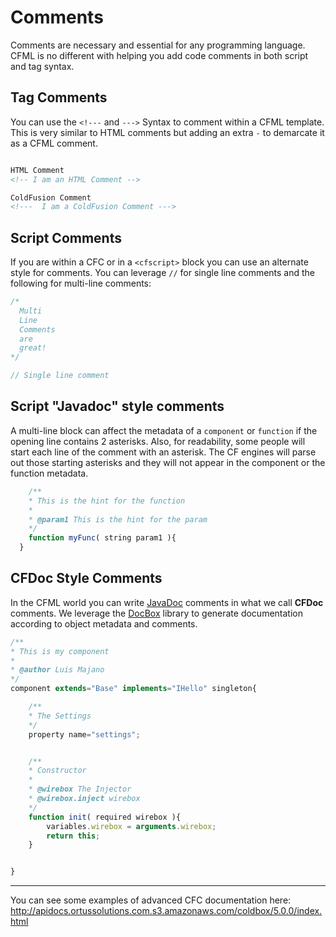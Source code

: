 # Comments

Comments are necessary and essential for any programming language.  CFML is no different with helping you add code comments in both script and tag syntax.


## Tag Comments

You can use the `<!---` and `--->` Syntax to comment within a CFML template. This is very similar to HTML comments but adding an extra `-` to demarcate it as a CFML comment.


```html

HTML Comment
<!-- I am an HTML Comment -->

ColdFusion Comment
<!---  I am a ColdFusion Comment --->

```

## Script Comments

If you are within a CFC or in a `<cfscript>` block you can use an alternate style for comments.  You can leverage `//` for single line comments and the following for multi-line comments:

```js
/*
  Multi 
  Line
  Comments
  are
  great!
*/

// Single line comment
```

## Script "Javadoc" style comments
A multi-line block can affect the metadata of a `component` or `function` if the opening line contains 2 asterisks.  Also, for readability, some people will start each line of the comment with an asterisk.  The CF engines will parse out those starting asterisks and they will not appear in the component or the function metadata.

```js
	/**
	* This is the hint for the function
	*
	* @param1 This is the hint for the param
	*/
	function myFunc( string param1 ){
  }
```

## CFDoc Style Comments

In the CFML world you can write [JavaDoc](http://www.oracle.com/technetwork/java/javase/documentation/index-137868.html) comments in what we call **CFDoc** comments.  We leverage the [DocBox](https://github.com/Ortus-Solutions/DocBox) library to generate documentation according to object metadata and comments.

```js
/**
* This is my component
* 
* @author Luis Majano
*/
component extends="Base" implements="IHello" singleton{

    /**
    * The Settings
    */
    property name="settings";


    /**
    * Constructor
    *
    * @wirebox The Injector
    * @wirebox.inject wirebox
    */
    function init( required wirebox ){
        variables.wirebox = arguments.wirebox;
        return this;
    }


}
```

----

You can see some examples of advanced CFC documentation here: http://apidocs.ortussolutions.com.s3.amazonaws.com/coldbox/5.0.0/index.html


